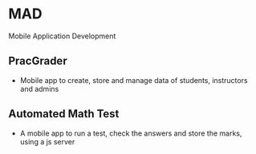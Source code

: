 # MAD
Mobile Application Development


PracGrader
- 
- Mobile app to create, store and manage data of students, instructors and admins

Automated Math Test
-
- A mobile app to run a test, check the answers and store the marks, using a js server
